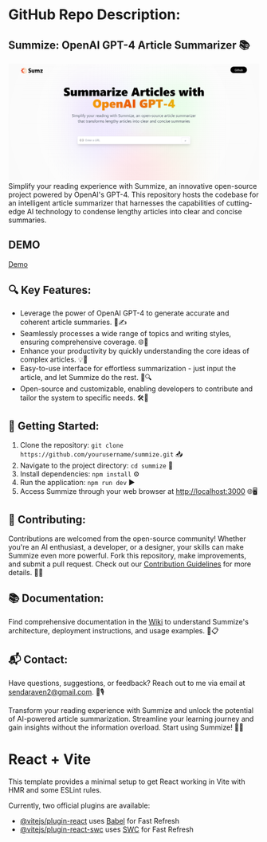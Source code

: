 # GitHub Repo Description:

## Summize: OpenAI GPT-4 Article Summarizer 📚
![Summize Demo](https://github.com/Harkanni/SummizeDist/blob/main/summize.png)
Simplify your reading experience with Summize, an innovative open-source project powered by OpenAI's GPT-4. This repository hosts the codebase for an intelligent article summarizer that harnesses the capabilities of cutting-edge AI technology to condense lengthy articles into clear and concise summaries.

## DEMO
[Demo](./vid.mp4)

## 🔍 Key Features:

- Leverage the power of OpenAI GPT-4 to generate accurate and coherent article summaries. 🧠✍️
- Seamlessly processes a wide range of topics and writing styles, ensuring comprehensive coverage. 🌐📝
- Enhance your productivity by quickly understanding the core ideas of complex articles. 💡📖
- Easy-to-use interface for effortless summarization - just input the article, and let Summize do the rest. 🚀🔍
- Open-source and customizable, enabling developers to contribute and tailor the system to specific needs. 🛠️🙌


## 🚀 Getting Started:

1. Clone the repository: `git clone https://github.com/yourusername/summize.git` 📥
2. Navigate to the project directory: `cd summize` 📂
3. Install dependencies: `npm install` ⚙️
4. Run the application: `npm run dev` ▶️
5. Access Summize through your web browser at [http://localhost:3000](http://localhost:3000) 🌐🖥️

## 🤝 Contributing:

Contributions are welcomed from the open-source community! Whether you're an AI enthusiast, a developer, or a designer, your skills can make Summize even more powerful. Fork this repository, make improvements, and submit a pull request. Check out our [Contribution Guidelines](CONTRIBUTING.md) for more details. 🤗👥

## 📚 Documentation:

Find comprehensive documentation in the [Wiki](https://github.com/Harkanni/summize/wiki) to understand Summize's architecture, deployment instructions, and usage examples. 📖📋

## 📬 Contact:

Have questions, suggestions, or feedback? Reach out to me via email at sendaraven2@gmail.com. 📧🎙️

Transform your reading experience with Summize and unlock the potential of AI-powered article summarization. Streamline your learning journey and gain insights without the information overload. Start using Summize! 🚀🔖



# React + Vite

This template provides a minimal setup to get React working in Vite with HMR and some ESLint rules.

Currently, two official plugins are available:

- [@vitejs/plugin-react](https://github.com/vitejs/vite-plugin-react/blob/main/packages/plugin-react/README.md) uses [Babel](https://babeljs.io/) for Fast Refresh
- [@vitejs/plugin-react-swc](https://github.com/vitejs/vite-plugin-react-swc) uses [SWC](https://swc.rs/) for Fast Refresh
